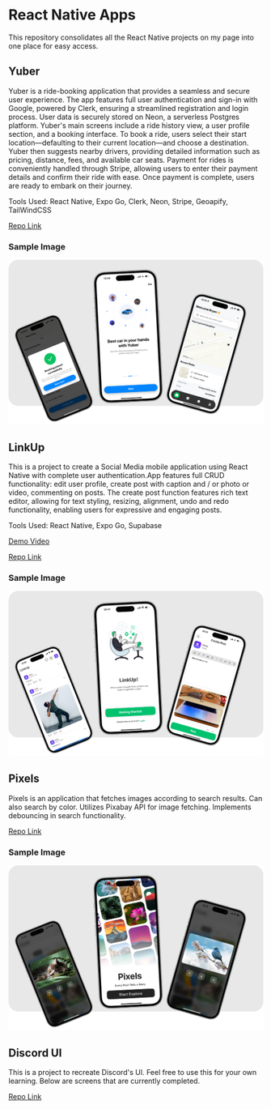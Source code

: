 # React Native Apps

This repository consolidates all the React Native projects on my page into one place for easy access.

## Yuber

Yuber is a ride-booking application that provides a seamless and secure user experience. The app features full user authentication and sign-in with Google, powered by Clerk, ensuring a streamlined registration and login process. User data is securely stored on Neon, a serverless Postgres platform. Yuber's main screens include a ride history view, a user profile section, and a booking interface. To book a ride, users select their start location—defaulting to their current location—and choose a destination. Yuber then suggests nearby drivers, providing detailed information such as pricing, distance, fees, and available car seats. Payment for rides is conveniently handled through Stripe, allowing users to enter their payment details and confirm their ride with ease. Once payment is complete, users are ready to embark on their journey.

Tools Used: React Native, Expo Go, Clerk, Neon, Stripe, Geoapify, TailWindCSS

[Repo Link](https://github.com/MosesDVarghese/uber-clone)

### Sample Image

<img src="assets/yuber.png">

## LinkUp

This is a project to create a Social Media mobile application using React Native with complete user authentication.App features full CRUD functionality: edit user profile, create post with caption and / or photo or video, commenting on posts. The create post function features rich text editor, allowing for text styling, resizing, alignment, undo and redo functionality, enabling users for expressive and engaging posts.

Tools Used: React Native, Expo Go, Supabase

[Demo Video](https://github.com/MosesDVarghese/supa-social-app/blob/master/assets/videos/demo-video.mp4)

[Repo Link](https://github.com/MosesDVarghese/supa-social-app)

### Sample Image

<img src="assets/linkup.png">

## Pixels

Pixels is an application that fetches images according to search results. Can also search by color. Utilizes Pixabay API for image fetching. Implements debouncing in search functionality.

[Repo Link](https://github.com/MosesDVarghese/wallpaper-app)

### Sample Image

<img src="assets/pixels.png">

## Discord UI

This is a project to recreate Discord's UI. Feel free to use this for your own learning. Below are screens that are currently completed.

[Repo Link](https://github.com/MosesDVarghese/discord-app-v2.0)

